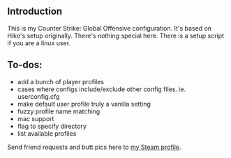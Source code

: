 ## Introduction
This is my Counter Strike: Global Offensive configuration. It's based on
Hiko's setup originally. There's nothing special here. There is a setup script
if you are a linux user.

## To-dos:
- add a bunch of player profiles
- cases where configs include/exclude other config files. ie. userconfig.cfg
- make default user profile truly a vanilla setting
- fuzzy profile name matching
- mac support
- flag to specify directory
- list available profiles

Send friend requests and butt pics here to [my Steam profile](http://steamcommunity.com/id/guff/).
